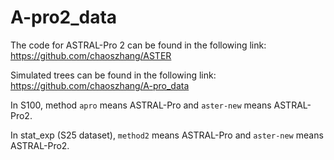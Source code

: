 # A-pro2_data

The code for ASTRAL-Pro 2 can be found in the following link: https://github.com/chaoszhang/ASTER

Simulated trees can be found in the following link: https://github.com/chaoszhang/A-pro_data

In S100, method `apro` means ASTRAL-Pro and `aster-new` means ASTRAL-Pro2.

In stat_exp (S25 dataset), `method2` means ASTRAL-Pro and `aster-new` means ASTRAL-Pro2.
